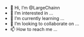 - 👋 Hi, I’m @LargeChainn
- 👀 I’m interested in ...
- 🌱 I’m currently learning ...
- 💞️ I’m looking to collaborate on ...
- 📫 How to reach me ...

<!---
LargeChainn/LargeChainn is a ✨ special ✨ repository because its `README.md` (this file) appears on your GitHub profile.
You can click the Preview link to take a look at your changes.
--->

